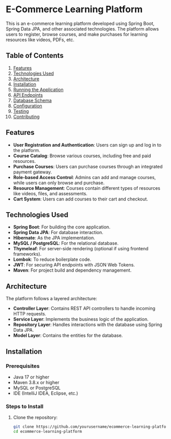 # E-Commerce Learning Platform

This is an e-commerce learning platform developed using Spring Boot, Spring Data JPA, and other associated technologies. The platform allows users to register, browse courses, and make purchases for learning resources like videos, PDFs, etc.

## Table of Contents
1. [Features](#features)
2. [Technologies Used](#technologies-used)
3. [Architecture](#architecture)
4. [Installation](#installation)
5. [Running the Application](#running-the-application)
6. [API Endpoints](#api-endpoints)
7. [Database Schema](#database-schema)
8. [Configuration](#configuration)
9. [Testing](#testing)
10. [Contributing](#contributing)

## Features
- **User Registration and Authentication**: Users can sign up and log in to the platform.
- **Course Catalog**: Browse various courses, including free and paid resources.
- **Purchase Courses**: Users can purchase courses through an integrated payment gateway.
- **Role-based Access Control**: Admins can add and manage courses, while users can only browse and purchase.
- **Resource Management**: Courses contain different types of resources like videos, files, and assessments.
- **Cart System**: Users can add courses to their cart and checkout.
  
## Technologies Used
- **Spring Boot**: For building the core application.
- **Spring Data JPA**: For database interaction.
- **Hibernate**: As the JPA implementation.
- **MySQL / PostgreSQL**: For the relational database.
- **Thymeleaf**: For server-side rendering (optional if using frontend frameworks).
- **Lombok**: To reduce boilerplate code.
- **JWT**: For securing API endpoints with JSON Web Tokens.
- **Maven**: For project build and dependency management.

## Architecture
The platform follows a layered architecture:
- **Controller Layer**: Contains REST API controllers to handle incoming HTTP requests.
- **Service Layer**: Implements the business logic of the application.
- **Repository Layer**: Handles interactions with the database using Spring Data JPA.
- **Model Layer**: Contains the entities for the database.

## Installation

### Prerequisites
- Java 17 or higher
- Maven 3.8.x or higher
- MySQL or PostgreSQL
- IDE (IntelliJ IDEA, Eclipse, etc.)

### Steps to Install
1. Clone the repository:
   ```bash
   git clone https://github.com/yourusername/ecommerce-learning-platform.git
   cd ecommerce-learning-platform
